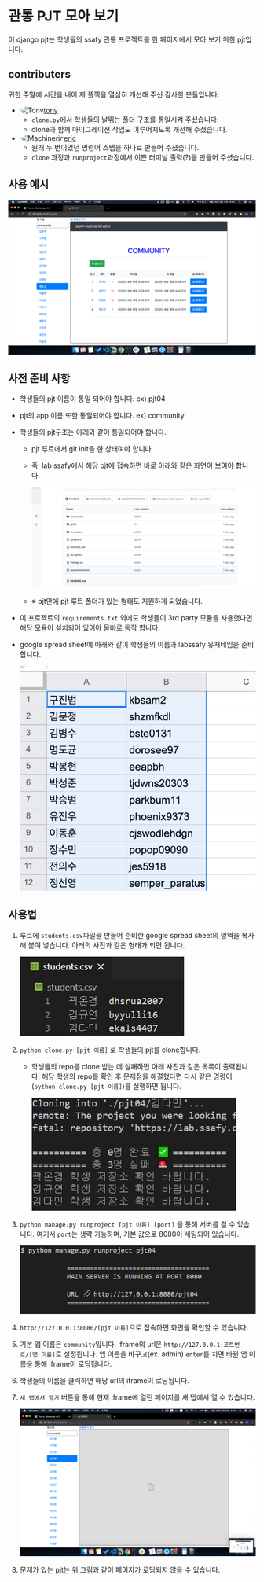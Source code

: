 # 관통 PJT 모아 보기

이 django pjt는 학생들의 ssafy 관통 프로젝트를 한 페이지에서 모아 보기 위한 pjt입니다.

## contributers

귀한 주말에 시간을 내어 제 플젝을 열심히 개선해 주신 감사한 분들입니다.

- <img src="https://avatars1.githubusercontent.com/u/44995141?s=460&u=2d5b28e1f068dbf1bf81d015ae68bf4e0055011c&v=4" alt="Tony" width="40" height="35" style="border-radius:50%;" />[tony](https://github.com/autumnsky-tony)
  - `clone.py`에서 학생들의 날뛰는 폴더 구조를 통일시켜 주셨습니다.
  - clone과 함께 마이그레이션 작업도 이루어지도록 개선해 주셨습니다.
- <img src="https://avatars1.githubusercontent.com/u/26497426?s=460&u=f0168d9c8227659e7bdcc3e118b3935291459438&v=4" alt="Machineric" width="40" height="35" style="border-radius:50%;" />[eric](https://github.com/Machineric) 
  - 원래 두 번이었던 명령어 스텝을 하나로 만들어 주셨습니다.
  - `clone` 과정과 `runproject`과정에서 이쁜 터미널 출력(?)을 만들어 주셨습니다.

## 사용 예시

![whenworked](README.assets/whenworked.png)

## 사전 준비 사항

- 학생들의 pjt 이름이 통일 되어야 합니다. ex) pjt04

- pjt의 app 이름 또한 통일되어야 합니다. ex) community

- 학생들의 pjt구조는 아래와 같이 통일되어야 합니다.

  - pjt 루트에서 git init을 한 상태여야 합니다.

  - 즉, lab ssafy에서 해당 pjt에 접속하면 바로 아래와 같은 화면이 보여야 합니다.

    ![image-20200920032316642](README.assets/image-20200920032316642.png)
    
  - ※ pjt안에 pjt 루트 폴더가 있는 형태도 지원하게 되었습니다.

- 이 프로젝트의 `requirements.txt` 외에도 학생들이 3rd party 모듈을 사용했다면 해당 모듈이 설치되어 있어야 올바로 동작 합니다.

- google spread sheet에 아래와 같이 학생들의 이름과 labssafy 유저네임을 준비합니다.

  ![image-20200920033539897](README.assets/image-20200920033539897.png)

## 사용법

1. 루트에 `students.csv`파일을 만들어 준비한 google spread sheet의 영역을 복사해 붙여 넣습니다. 아래의 사진과 같은 형태가 되면 됩니다.

   ![image-20200921011524653](README.assets/image-20200921011524653.png)

2. `python clone.py [pjt 이름]` 로 학생들의 pjt를 clone합니다.

   - 학생들의 repo를 clone 받는 데 실패하면 아래 사진과 같은 목록이 출력됩니다. 해당 학생의 repo를 확인 후 문제점을 해결했다면 다시 같은 명령어(`python clone.py [pjt 이름]`)를 실행하면 됩니다.

     ![image-20200921011812371](README.assets/image-20200921011812371.png)

3. `python manage.py runproject [pjt 이름] [port]` 을 통해 서버를 켤 수 있습니다. 여기서 `port`는 생략 가능하며, 기본 값으로 8080이 세팅되어 있습니다.

   ![image-20200921012901891](README.assets/image-20200921012901891.png)

4. `http://127.0.0.1:8080/[pjt 이름]`으로 접속하면 화면을 확인할 수 있습니다.

5. 기본 앱 이름은 `community`입니다. iframe의 url은 `http://127.0.0.1:포트번호/[앱 이름]`로 설정됩니다. 앱 이름을 바꾸고(ex. admin) `enter`를 치면 바뀐 앱 이름을 통해 iframe이 로딩됩니다. 

6. 학생들의 이름을 클릭하면 해당 url의 iframe이 로딩됩니다.

7. `새 탭에서 열기` 버튼을 통해 현재 iframe에 열린 페이지를 새 탭에서 열 수 있습니다.

   ![whennotworked](README.assets/whennotworked.png)

8. 문제가 있는 pjt는 위 그림과 같이 페이지가 로딩되지 않을 수 있습니다.

